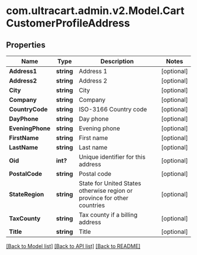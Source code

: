 # com.ultracart.admin.v2.Model.CartCustomerProfileAddress
## Properties

Name | Type | Description | Notes
------------ | ------------- | ------------- | -------------
**Address1** | **string** | Address 1 | [optional] 
**Address2** | **string** | Address 2 | [optional] 
**City** | **string** | City | [optional] 
**Company** | **string** | Company | [optional] 
**CountryCode** | **string** | ISO-3166 Country code | [optional] 
**DayPhone** | **string** | Day phone | [optional] 
**EveningPhone** | **string** | Evening phone | [optional] 
**FirstName** | **string** | First name | [optional] 
**LastName** | **string** | Last name | [optional] 
**Oid** | **int?** | Unique identifier for this address | [optional] 
**PostalCode** | **string** | Postal code | [optional] 
**StateRegion** | **string** | State for United States otherwise region or province for other countries | [optional] 
**TaxCounty** | **string** | Tax county if a billing address | [optional] 
**Title** | **string** | Title | [optional] 

[[Back to Model list]](../README.md#documentation-for-models) [[Back to API list]](../README.md#documentation-for-api-endpoints) [[Back to README]](../README.md)

